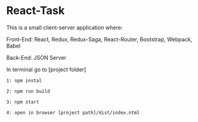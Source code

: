 # React-Task
This is a small client-server application where:

  Front-End: React, Redux, Redux-Saga, React-Router, Bootstrap, Webpack, Babel

  Back-End: JSON Server
  
In terminal go to [project folder]

    1: npm instal

    2: npm run build

    3: npm start

    4: open in browser [project path]/dist/index.ntml 

